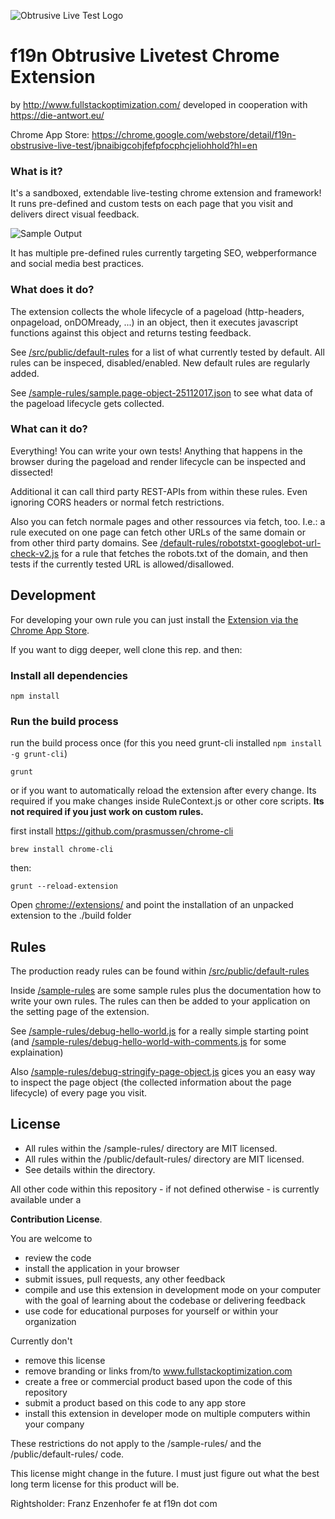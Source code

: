 ![Obtrusive Live Test Logo](https://raw.githubusercontent.com/franzenzenhofer/f19n-obtrusive-livetest/master/src/public/images/icon.png)

# f19n Obtrusive Livetest Chrome Extension

by http://www.fullstackoptimization.com/
developed in cooperation with https://die-antwort.eu/

Chrome App Store: https://chrome.google.com/webstore/detail/f19n-obstrusive-live-test/jbnaibigcohjfefpfocphcjeliohhold?hl=en

### What is it?

It's a sandboxed, extendable live-testing chrome extension and framework! It runs pre-defined and custom tests on each page that you visit and delivers direct visual feedback.

![Sample Output](https://raw.githubusercontent.com/franzenzenhofer/f19n-obtrusive-livetest/master/promotion/sample-output-2.png)

It has multiple pre-defined rules currently targeting SEO, webperformance and social media best practices.


### What does it do?

The extension collects the whole lifecycle of a pageload (http-headers, onpageload, onDOMready, ...) in an object, then it executes javascript functions against this object and returns testing feedback.

See [/src/public/default-rules](/src/public/default-rules) for a list of what currently tested by default. All rules can be inspeced, disabled/enabled. New default rules are regularly added. 

See [/sample-rules/sample.page-object-25112017.json](https://raw.githubusercontent.com/franzenzenhofer/f19n-obtrusive-livetest/master/sample-rules/sample-page-object-25112017.json) to see what data of the pageload lifecycle gets collected.


### What can it do?

Everything! You can write your own tests! Anything that happens in the browser during the pageload and render lifecycle can be inspected and dissected!

Additional it can call third party REST-APIs from within these rules. Even ignoring CORS headers or normal fetch restrictions. 

Also you can fetch normale pages and other ressources via fetch, too. I.e.: a rule executed on one page can fetch other URLs of the same domain or from other third party domains. See [/default-rules/robotstxt-googlebot-url-check-v2.js](f19n-obtrusive-livetest/src/public/default-rules/robotstxt-googlebot-url-check-v2.js) for a rule that fetches the robots.txt of the domain, and then tests if the currently tested URL is allowed/disallowed.

## Development

For developing your own rule you can just install the [Extension via the Chrome App Store](https://chrome.google.com/webstore/detail/f19n-obstrusive-live-test/jbnaibigcohjfefpfocphcjeliohhold?hl=en).

If you want to digg deeper, well clone this rep. and then: 

### Install all dependencies

```shell
npm install
```

### Run the build process

run the build process once (for this you need grunt-cli installed `npm install -g grunt-cli`)

```shell
grunt
```

or if you want to automatically reload the extension after every change. Its required if you make changes inside RuleContext.js or other core scripts. **Its not required if you just work on custom rules.**

first install https://github.com/prasmussen/chrome-cli

```shell
brew install chrome-cli
```
then:

```shell
grunt --reload-extension
```

Open [chrome://extensions/](chrome://extensions/) and point the installation of an unpacked extension to the ./build folder

## Rules

The production ready rules can be found within [/src/public/default-rules](/src/public/default-rules)

Inside [/sample-rules](/sample-rules) are some sample rules plus the documentation how to write your own rules. The rules can then be added to your application on the setting page of the extension.

See [/sample-rules/debug-hello-world.js](/sample-rules/debug-hello-world.js) for a really simple starting point (and [/sample-rules/debug-hello-world-with-comments.js](/sample-rules/debug-hello-world-with-comments.js) for some explaination) 

Also [/sample-rules/debug-stringify-page-object.js](/sample-rules/debug-stringify-page-object.js) gices you an easy way to inspect the page object (the collected information about the page lifecycle) of every page you visit.


## License

 * All rules within the /sample-rules/ directory are MIT licensed.
 * All rules within the /public/default-rules/ directory are MIT licensed.
 * See details within the directory.

All other code within this repository - if not defined otherwise - is currently available under a

**Contribution License**.

You are welcome to

 * review the code
 * install the application in your browser
 * submit issues, pull requests, any other feedback
 * compile and use this extension in development mode on your computer with the goal of learning about the codebase or delivering feedback
 * use code for educational purposes for yourself or within your organization

Currently don't

 * remove this license
 * remove branding or links from/to www.fullstackoptimization.com
 * create a free or commercial product based upon the code of this repository
 * submit a product based on this code to any app store
 * install this extension in developer mode on multiple computers within your company

 These restrictions do not apply to the /sample-rules/  and the /public/default-rules/  code.

 This license might change in the future. I must just figure out what the best long term license for this product will be.

Rightsholder: Franz Enzenhofer fe at f19n dot com
